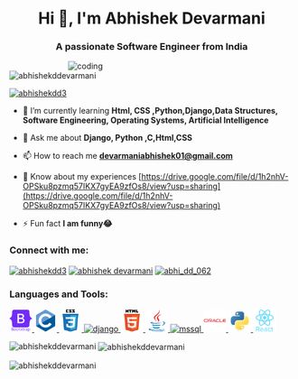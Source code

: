 <h1 align="center">Hi 👋, I'm Abhishek Devarmani</h1>
<h3 align="center">A passionate Software Engineer from India</h3>

<img align="right" alt="coding" width="400" src="https://user-images.githubusercontent.com/55389276/140866485-8fb1c876-9a8f-4d6a-98dc-08c4981eaf70.gif">

<p align="left"> <img src="https://komarev.com/ghpvc/?username=abhishekddevarmani&label=Profile%20views&color=0e75b6&style=flat" alt="abhishekddevarmani" /> </p>

<p align="left"> <a href="https://twitter.com/abhishekdd3" target="blank"><img src="https://img.shields.io/twitter/follow/abhishekdd3?logo=twitter&style=for-the-badge" alt="abhishekdd3" /></a> </p>

- 🌱 I’m currently learning **Html, CSS ,Python,Django,Data Structures, Software Engineering, Operating Systems, Artificial Intelligence**

- 💬 Ask me about **Django, Python ,C,Html,CSS**

- 📫 How to reach me **devarmaniabhishek01@gmail.com**

- 📄 Know about my experiences [https://drive.google.com/file/d/1h2nhV-OPSku8pzmq57IKX7gyEA9zfOs8/view?usp=sharing](https://drive.google.com/file/d/1h2nhV-OPSku8pzmq57IKX7gyEA9zfOs8/view?usp=sharing)

- ⚡ Fun fact **I am funny😂**

<h3 align="left">Connect with me:</h3>
<p align="left">
<a href="https://twitter.com/abhishekdd3" target="blank"><img align="center" src="https://raw.githubusercontent.com/rahuldkjain/github-profile-readme-generator/master/src/images/icons/Social/twitter.svg" alt="abhishekdd3" height="30" width="40" /></a>
<a href="https://linkedin.com/in/abhishek devarmani" target="blank"><img align="center" src="https://raw.githubusercontent.com/rahuldkjain/github-profile-readme-generator/master/src/images/icons/Social/linked-in-alt.svg" alt="abhishek devarmani" height="30" width="40" /></a>
<a href="https://instagram.com/abhi_dd_062" target="blank"><img align="center" src="https://raw.githubusercontent.com/rahuldkjain/github-profile-readme-generator/master/src/images/icons/Social/instagram.svg" alt="abhi_dd_062" height="30" width="40" /></a>
</p>

<h3 align="left">Languages and Tools:</h3>
<p align="left"> <a href="https://getbootstrap.com" target="_blank" rel="noreferrer"> <img src="https://raw.githubusercontent.com/devicons/devicon/master/icons/bootstrap/bootstrap-plain-wordmark.svg" alt="bootstrap" width="40" height="40"/> </a> <a href="https://www.cprogramming.com/" target="_blank" rel="noreferrer"> <img src="https://raw.githubusercontent.com/devicons/devicon/master/icons/c/c-original.svg" alt="c" width="40" height="40"/> </a> <a href="https://www.w3schools.com/css/" target="_blank" rel="noreferrer"> <img src="https://raw.githubusercontent.com/devicons/devicon/master/icons/css3/css3-original-wordmark.svg" alt="css3" width="40" height="40"/> </a> <a href="https://www.djangoproject.com/" target="_blank" rel="noreferrer"> <img src="https://cdn.worldvectorlogo.com/logos/django.svg" alt="django" width="40" height="40"/> </a> <a href="https://www.w3.org/html/" target="_blank" rel="noreferrer"> <img src="https://raw.githubusercontent.com/devicons/devicon/master/icons/html5/html5-original-wordmark.svg" alt="html5" width="40" height="40"/> </a> <a href="https://www.java.com" target="_blank" rel="noreferrer"> <img src="https://raw.githubusercontent.com/devicons/devicon/master/icons/java/java-original.svg" alt="java" width="40" height="40"/> </a> <a href="https://www.microsoft.com/en-us/sql-server" target="_blank" rel="noreferrer"> <img src="https://www.svgrepo.com/show/303229/microsoft-sql-server-logo.svg" alt="mssql" width="40" height="40"/> </a> <a href="https://www.oracle.com/" target="_blank" rel="noreferrer"> <img src="https://raw.githubusercontent.com/devicons/devicon/master/icons/oracle/oracle-original.svg" alt="oracle" width="40" height="40"/> </a> <a href="https://www.python.org" target="_blank" rel="noreferrer"> <img src="https://raw.githubusercontent.com/devicons/devicon/master/icons/python/python-original.svg" alt="python" width="40" height="40"/> </a> <a href="https://reactjs.org/" target="_blank" rel="noreferrer"> <img src="https://raw.githubusercontent.com/devicons/devicon/master/icons/react/react-original-wordmark.svg" alt="react" width="40" height="40"/> </a> </p>

<p><img align="left" src="https://github-readme-stats.vercel.app/api/top-langs?username=abhishekddevarmani&show_icons=true&locale=en&layout=compact" alt="abhishekddevarmani" /></p>

<p>&nbsp;<img align="center" src="https://github-readme-stats.vercel.app/api?username=abhishekddevarmani&show_icons=true&locale=en" alt="abhishekddevarmani" /></p>

<p><img align="center" src="https://github-readme-streak-stats.herokuapp.com/?user=abhishekddevarmani&" alt="abhishekddevarmani" /></p>
